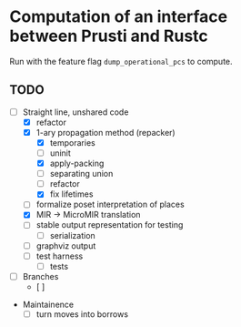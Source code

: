 # Computation of an interface between Prusti and Rustc 

Run with the feature flag ``dump_operational_pcs`` to compute. 

## TODO

 - [ ] Straight line, unshared code
    - [x] refactor
    - [x] 1-ary propagation method (repacker)
        - [x] temporaries
        - [ ] uninit
        - [x] apply-packing
        - [ ] separating union
        - [ ] refactor
        - [x] fix lifetimes
    - [ ] formalize poset interpretation of places
    - [x] MIR -> MicroMIR translation
    - [ ] stable output representation for testing
        - [ ] serialization
    - [ ] graphviz output
    - [ ] test harness
        - [ ] tests
 - [ ] Branches
    - [ ]


- Maintainence
    - [ ] turn moves into borrows
